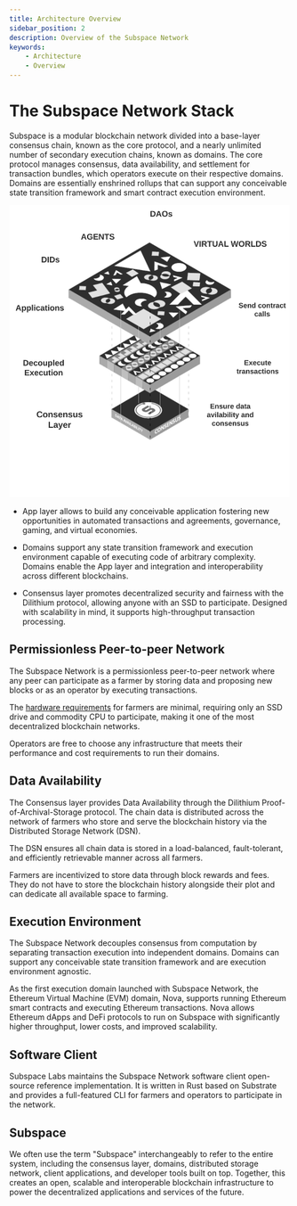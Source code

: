```yaml
---
title: Architecture Overview
sidebar_position: 2
description: Overview of the Subspace Network
keywords:
    - Architecture
    - Overview
---
```


# The Subspace Network Stack
Subspace is a modular blockchain network divided into a base-layer consensus chain, known as the core protocol, and a nearly unlimited number of secondary execution chains, known as domains. The core protocol manages consensus, data availability, and settlement for transaction bundles, which operators execute on their respective domains. Domains are essentially enshrined rollups that can support any conceivable state transition framework and smart contract execution environment.

![ModularStack](../src/Images/Modular_Stack.png)

- App layer allows to build any conceivable application fostering new opportunities in automated transactions and agreements, governance, gaming, and virtual economies. 

- Domains support any state transition framework and execution environment capable of executing code of arbitrary complexity. Domains enable the App layer and integration and interoperability across different blockchains.

- Consensus layer promotes decentralized security and fairness with the Dilithium protocol, allowing anyone with an SSD to participate. Designed with scalability in mind, it supports high-throughput transaction processing.


## Permissionless Peer-to-peer Network

The Subspace Network is a permissionless peer-to-peer network where any peer can participate as a farmer by storing data and proposing new blocks or as an operator by executing transactions.

The [hardware requirements](https://docs.subspace.network/docs/protocol/cli#system-requirements) for farmers are minimal, requiring only an SSD drive and commodity CPU to participate, making it one of the most decentralized blockchain networks.

Operators are free to choose any infrastructure that meets their performance and cost requirements to run their domains.

## Data Availability

The Consensus layer provides Data Availability through the Dilithium Proof-of-Archival-Storage protocol. The chain data is distributed across the network of farmers who store and serve the blockchain history via the Distributed Storage Network (DSN). 

The DSN ensures all chain data is stored in a load-balanced, fault-tolerant, and efficiently retrievable manner across all farmers.

Farmers are incentivized to store data through block rewards and fees. They do not have to store the blockchain history alongside their plot and can dedicate all available space to farming.

## Execution Environment

The Subspace Network decouples consensus from computation by separating transaction execution into independent domains. Domains can support any conceivable state transition framework and are execution environment agnostic.

As the first execution domain launched with Subspace Network, the Ethereum Virtual Machine (EVM) domain, Nova, supports running Ethereum smart contracts and executing Ethereum transactions. Nova allows Ethereum dApps and DeFi protocols to run on Subspace with significantly higher throughput, lower costs, and improved scalability.

## Software Client

Subspace Labs maintains the Subspace Network software client open-source reference implementation. It is written in Rust based on Substrate and provides a full-featured CLI for farmers and operators to participate in the network.

## Subspace 

We often use the term "Subspace" interchangeably to refer to the entire system, including the consensus layer, domains, distributed storage network, client applications, and developer tools built on top. Together, this creates an open, scalable and interoperable blockchain infrastructure to power the decentralized applications and services of the future.

